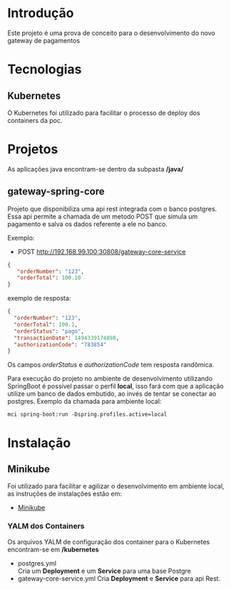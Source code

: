 # Introdução
Este projeto é uma prova de conceito para o desenvolvimento do novo gateway de
pagamentos

# Tecnologias

## Kubernetes
O Kubernetes foi utilizado para facilitar o processo de deploy dos containers da
poc.

# Projetos
As aplicações java encontram-se dentro da subpasta **/java/**  

## gateway-spring-core
Projeto que disponibiliza uma api rest integrada com o banco postgres. Essa api
permite a chamada de um metodo POST que simula um pagamento e salva os dados
referente a ele no banco.  

Exemplo:
- POST http://192.168.99.100:30808/gateway-core-service

```json
{
   "orderNumber": "123",
   "orderTotal": 100.10
}
```  

exemplo de resposta:  
```json
{
  "orderNumber": "123",
  "orderTotal": 100.1,
  "orderStatus": "pago",
  "transactionDate": 1494339174898,
  "authorizationCode": "783854"
}
```  
Os campos *orderStatus* e *authorizationCode* tem resposta randômica.  

Para execução do projeto no ambiente de desenvolvimento utilizando SpringBoot é
possível passar o perfil **local**, isso fará com que a aplicação utilize um
banco de dados embutido, ao invés de tentar se conectar ao postgres. Exemplo da
chamada para ambiente local:  

```shell
mci spring-boot:run -Dspring.profiles.active=local
```


# Instalação

## Minikube
Foi utilizado para facilitar e agilizar o desenvolvimento em ambiente local, as
instruções de instalações estão em:
* [Minikube](https://github.com/kubernetes/minikube)

### YALM dos Containers
Os arquivos YALM de configuração dos container para o Kubernetes encontram-se em
**/kubernetes**
- postgres.yml  
Cria um **Deployment** e um **Service** para uma base Postgre
- gateway-core-service.yml
Cria **Deployment** e **Service** para api Rest.
